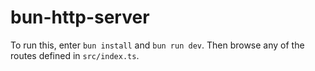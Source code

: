 # bun-http-server

To run this, enter `bun install` and `bun run dev`.
Then browse any of the routes defined in `src/index.ts`.
